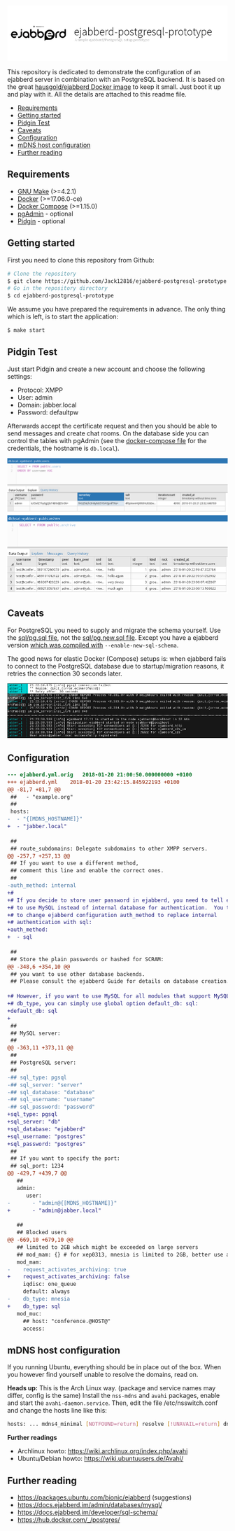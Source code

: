 ![ejabberd-postgresql-prototype](docs/assets/project.png)

This repository is dedicated to demonstrate the configuration of an ejabberd
server in combination with an PostgreSQL backend. It is based on the great
[hausgold/ejabberd Docker image](https://hub.docker.com/r/hausgold/ejabberd/)
to keep it small. Just boot it up and play with it. All the details are
attached to this readme file.

- [Requirements](#requirements)
- [Getting started](#getting-started)
- [Pidgin Test](#pidgin-test)
- [Caveats](#caveats)
- [Configuration](#configuration)
- [mDNS host configuration](#mdns-host-configuration)
- [Further reading](#further-reading)

## Requirements

* [GNU Make](https://www.gnu.org/software/make/) (>=4.2.1)
* [Docker](https://www.docker.com/get-docker) (>=17.06.0-ce)
* [Docker Compose](https://docs.docker.com/compose/install/) (>=1.15.0)
* [pgAdmin](https://www.pgadmin.org/) - optional
* [Pidgin](https://pidgin.im/) - optional

## Getting started

First you need to clone this repository from Github:

```bash
# Clone the repository
$ git clone https://github.com/Jack12816/ejabberd-postgresql-prototype.git
# Go in the repository directory
$ cd ejabberd-postgresql-prototype
```

We assume you have prepared the requirements in advance. The only thing
which is left, is to start the application:

```bash
$ make start
```

## Pidgin Test

Just start Pidgin and create a new account and choose the following settings:

* Protocol: XMPP
* User: admin
* Domain: jabber.local
* Password: defaultpw

Afterwards accept the certificate request and then you should be able to send
messages and create chat rooms. On the database side you can control the tables
with pgAdmin (see the [docker-compose file](./docker-compose.yml) for the
credentials, the hostname is `db.local`).

![users](docs/assets/users.png)
![archive](docs/assets/archive.png)

## Caveats

For PostgreSQL you need to supply and migrate the schema yourself. Use the
[sql/pg.sql
file](https://github.com/processone/ejabberd/blob/master/sql/pg.sql), not the
[sql/pg.new.sql
file](https://github.com/processone/ejabberd/blob/master/sql/pg.new.sql).
Except you have a ejabberd version [which was compiled
with](https://github.com/processone/ejabberd/issues/2183#issuecomment-354101801)
`--enable-new-sql-schema`.

The good news for elastic Docker (Compose) setups is: when ejabberd fails to
connect to the PostgreSQL database due to startup/migration reasons, it retries
the connection 30 seconds later.

![log results](docs/assets/logs.png)

## Configuration

```diff
--- ejabberd.yml.orig	2018-01-20 21:00:50.000000000 +0100
+++ ejabberd.yml	2018-01-20 23:42:15.845922193 +0100
@@ -81,7 +81,7 @@
 ##   - "example.org"
 ##
 hosts:
-  - "{[MDNS_HOSTNAME]}"
+  - "jabber.local"

 ##
 ## route_subdomains: Delegate subdomains to other XMPP servers.
@@ -257,7 +257,13 @@
 ## If you want to use a different method,
 ## comment this line and enable the correct ones.
 ##
-auth_method: internal
+#
+# If you decide to store user password in ejabberd, you need to tell ejabberd
+# to use MySQL instead of internal database for authentication.  You thus need
+# to change ejabberd configuration auth_method to replace internal
+# authentication with sql:
+auth_method:
+  - sql

 ##
 ## Store the plain passwords or hashed for SCRAM:
@@ -348,6 +354,10 @@
 ## you want to use other database backends.
 ## Please consult the ejabberd Guide for details on database creation.

+# However, if you want to use MySQL for all modules that support MySQL as
+# db_type, you can simply use global option default_db: sql:
+default_db: sql
+
 ##
 ## MySQL server:
 ##
@@ -363,11 +373,11 @@
 ##
 ## PostgreSQL server:
 ##
-## sql_type: pgsql
-## sql_server: "server"
-## sql_database: "database"
-## sql_username: "username"
-## sql_password: "password"
+sql_type: pgsql
+sql_server: "db"
+sql_database: "ejabberd"
+sql_username: "postgres"
+sql_password: "postgres"
 ##
 ## If you want to specify the port:
 ## sql_port: 1234
@@ -429,7 +439,7 @@
   ##
   admin:
      user:
-       - "admin@{[MDNS_HOSTNAME]}"
+       - "admin@jabber.local"

   ##
   ## Blocked users
@@ -669,10 +679,10 @@
   ## limited to 2GB which might be exceeded on large servers
   ## mod_mam: {} # for xep0313, mnesia is limited to 2GB, better use an SQL backend
   mod_mam:
-    request_activates_archiving: true
+    request_activates_archiving: false
     iqdisc: one_queue
     default: always
-    db_type: mnesia
+    db_type: sql
   mod_muc:
     ## host: "conference.@HOST@"
     access:
```

## mDNS host configuration

If you running Ubuntu, everything should be in place out of the box. When
you however find yourself unable to resolve the domains, read on.

**Heads up:** This is the Arch Linux way. (package and service names may
differ, config is the same) Install the `nss-mdns` and `avahi` packages, enable
and start the `avahi-daemon.service`. Then, edit the file /etc/nsswitch.conf
and change the hosts line like this:

```bash
hosts: ... mdns4_minimal [NOTFOUND=return] resolve [!UNAVAIL=return] dns ...
```

**Further readings**

* Archlinux howto: https://wiki.archlinux.org/index.php/avahi
* Ubuntu/Debian howto: https://wiki.ubuntuusers.de/Avahi/

## Further reading

* https://packages.ubuntu.com/bionic/ejabberd (suggestions)
* https://docs.ejabberd.im/admin/databases/mysql/
* https://docs.ejabberd.im/developer/sql-schema/
* https://hub.docker.com/_/postgres/
